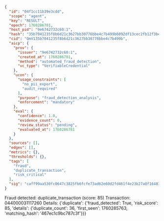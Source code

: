 ```json
{
  "id": "04f1cc11b39e3cdd",
  "scope": "agent",
  "key": "RESULT",
  "epoch": 1760286781,
  "host_pid": "9e6742732c60:1",
  "hash": "35b7041235f8b6d21c3627bb30776bbe4c7b499b6092df13cec2fb12f3be563c",
  "cid": "QmV135b7041235f8b6d21c3627bb30776bbe4c7b499b",
  "aicp": {
    "prov": {
      "issuer": "9e6742732c60:1",
      "created_at": 1760286781,
      "method": "automated_fraud_detection",
      "vc_type": "VerifiableCredential"
    },
    "ucon": {
      "usage_constraints": [
        "no_pii_export",
        "audit_required"
      ],
      "purpose": "fraud_detection_analysis",
      "enforcement": "mandatory"
    },
    "eval": {
      "confidence": 1.0,
      "evidence_count": 0,
      "review_status": "pending",
      "evaluated_at": 1760286781
    }
  },
  "sources": [],
  "edges": [],
  "metrics": {},
  "thresholds": {},
  "tags": [
    "fraud",
    "duplicate_transaction",
    "risk_critical"
  ],
  "sig": "caff99aa530fc0647c3825fb6fcfe73ad62e60d2fd461f4e23b27a8f16481d8f"
}
```

Fraud detected: duplicate_transaction (score: 85)
Transaction: 044000031117260
Details: {'duplicate': {'fraud_detected': True, 'risk_score': 85, 'details': {'duplicate_count': 36, 'first_seen': 1760285763, 'matching_hash': '467ec1c9bc787c3f'}}}